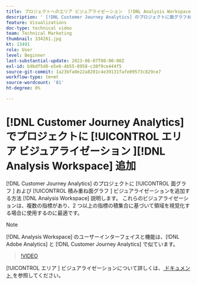```yaml
---
title: プロジェクトへのエリア ビジュアライゼーション  [!DNL Analysis Workspace]  追加
description: ' [!DNL Customer Journey Analytics] のプロジェクトに面グラフおよび積み重ね面グラフのビジュアライゼーション  [!DNL Analysis Workspace]  追加する方法を説明します。'
feature: Visualizations
doc-type: technical video
team: Technical Marketing
thumbnail: 334261.jpg
kt: 13491
role: User
level: Beginner
last-substantial-update: 2023-06-07T00:00:00Z
exl-id: b9bdf5d0-e5e6-4b55-8958-c38f9ce444f5
source-git-commit: 1a23bfa0e22a8201c4e39131fafe09573c829ce7
workflow-type: tm+mt
source-wordcount: '81'
ht-degree: 0%

---
```


# [!DNL Customer Journey Analytics] でプロジェクトに [!UICONTROL  エリア ビジュアライゼーション ][!DNL Analysis Workspace] 追加

[!DNL Customer Journey Analytics] のプロジェクトに [!UICONTROL  面グラフ ] および [!UICONTROL  積み重ね面グラフ ] ビジュアライゼーションを追加する方法 [!DNL Analysis Workspace] 説明します。 これらのビジュアライゼーションは、複数の指標があり、2 つ以上の指標の積集合に基づいて領域を視覚化する場合に使用するのに最適です。

>[!NOTE]
>
>[!DNL Analysis Workspace] のユーザーインターフェイスと機能は、[!DNL Adobe Analytics] と [!DNL Customer Journey Analytics] で似ています。

>[!VIDEO](https://video.tv.adobe.com/v/334261/?quality=12&learn=on)

[!UICONTROL  エリア ] ビジュアライゼーションについて詳しくは、[ ドキュメント ](https://experienceleague.adobe.com/docs/analytics-platform/using/cja-workspace/visualizations/area.html) を参照してください。
